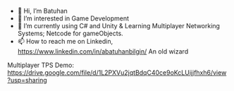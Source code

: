 - 👋 Hi, I’m Batuhan
- 👀 I’m interested in Game Development 
- 🌱 I’m currently using C# and Unity & Learning Multiplayer Networking Systems; Netcode for gameObjects.
- 📫 How to reach me on Linkedin,
https://www.linkedin.com/in/abatuhanbilgin/ 
An old wizard

Multiplayer TPS Demo: 
https://drive.google.com/file/d/1L2PXVu2jqtBdqC40ce9oKcLUijjfhxh6/view?usp=sharing

<!---
RhinoCoder/RhinoCoder is a ✨ special ✨ repository because its `README.md` (this file) appears on your GitHub profile.
You can click the Preview link to take a look at your changes.
--->
